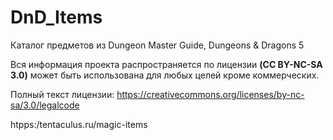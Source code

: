 # DnD_Items
Каталог предметов из Dungeon Master Guide, Dungeons & Dragons 5

Вся информация проекта распространяется по лицензии **(CC BY-NC-SA 3.0)** может быть использована для любых целей кроме коммерческих.

Полный текст лицензии: https://creativecommons.org/licenses/by-nc-sa/3.0/legalcode

htpps:/tentaculus.ru/magic-items
